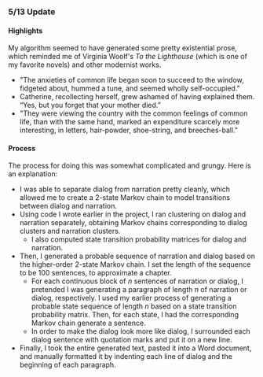 ### 5/13 Update ###

#### Highlights ####
My algorithm seemed to have generated some pretty existential prose, which reminded me of Virginia Woolf's *To the Lighthouse* (which is one of my favorite novels) and other modernist works.

- "The anxieties of common life began soon to succeed to the window, fidgeted about, hummed a tune, and seemed wholly self-occupied."
- Catherine, recollecting herself, grew ashamed of having explained them. 
 “Yes, but you forget that your mother died.”
- "They were viewing the country with the common feelings of common life, than with the same hand, marked an expenditure scarcely more interesting, in letters, hair-powder, shoe-string, and breeches-ball."

#### Process ####

The process for doing this was somewhat complicated and grungy. Here is an explanation: 

- I was able to separate dialog from narration pretty cleanly, which allowed me to create a 2-state Markov chain to model transitions between dialog and narration. 
- Using code I wrote earlier in the project, I ran clustering on dialog and narration separately, obtaining Markov chains corresponding to dialog clusters and narration clusters. 
	- I also computed state transition probability matrices for dialog and narration. 
- Then, I generated a probable sequence of narration and dialog based on the higher-order 2-state Markov chain. I set the length of the sequence to be 100 sentences, to approximate a chapter. 
	- For each continuous block of *n* sentences of narration or dialog, I pretended I was generating a paragraph of length *n* of narration or dialog, respectively. I used my earlier process of generating a probable state sequence of length *n* based on a state transition probability matrix. Then, for each state, I had the corresponding Markov chain generate a sentence.
	- In order to make the dialog look more like dialog, I surrounded each dialog sentence with quotation marks and put it on a new line.
- Finally, I took the entire generated text, pasted it into a Word document, and manually formatted it by indenting each line of dialog and the beginning of each paragraph.